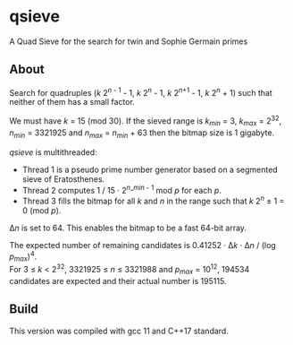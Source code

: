 # qsieve
A Quad Sieve for the search for twin and Sophie Germain primes

## About

Search for quadruples (*k* 2<sup>*n* - 1</sup> - 1, *k* 2<sup>*n*</sup> - 1, *k* 2<sup>*n*+1</sup> - 1, *k* 2<sup>*n*</sup> + 1) such that neither of them has a small factor.

We must have *k* = 15 (mod 30). If the sieved range is *k*<sub>*min*</sub> = 3, *k*<sub>*max*</sub> = 2<sup>32</sup>, *n*<sub>*min*</sub> = 3321925 and *n*<sub>*max*</sub> = *n*<sub>*min*</sub> + 63 then the bitmap size is 1 gigabyte.

*qsieve* is multithreaded:
- Thread 1 is a pseudo prime number generator based on a segmented sieve of Eratosthenes.
- Thread 2 computes 1 / 15 · 2<sup>*n*_*min* - 1</sup> mod *p* for each *p*.
- Thread 3 fills the bitmap for all *k* and *n* in the range such that *k* 2<sup>*n*</sup> &plusmn; 1 = 0 (mod *p*).

Δ*n* is set to 64. This enables the bitmap to be a fast 64-bit array.

The expected number of remaining candidates is 0.41252 · Δ*k* · Δ*n* / (log *p*<sub>*max*</sub>)<sup>4</sup>.<br>
For 3 &le; *k* < 2<sup>32</sup>, 3321925 &le; *n* &le; 3321988 and *p*<sub>*max*</sub> = 10<sup>12</sup>, 194534 candidates are expected and their actual number is 195115.

## Build

This version was compiled with gcc 11 and C++17 standard.
